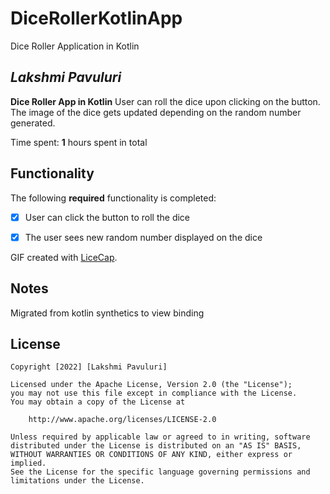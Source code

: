 # DiceRollerKotlinApp
Dice Roller Application in Kotlin



## *Lakshmi Pavuluri*

**Dice Roller App in Kotlin**   User can roll the dice upon clicking on the button.  The image of the dice gets updated depending on the random number generated.

Time spent: **1** hours spent in total

## Functionality

The following **required** functionality is completed:

* [x] User can click the button to roll the dice
* [x] The user sees new random number displayed on the dice


GIF created with [LiceCap](http://www.cockos.com/licecap/).

## Notes

Migrated from kotlin synthetics to view binding

## License

    Copyright [2022] [Lakshmi Pavuluri]

    Licensed under the Apache License, Version 2.0 (the "License");
    you may not use this file except in compliance with the License.
    You may obtain a copy of the License at

        http://www.apache.org/licenses/LICENSE-2.0

    Unless required by applicable law or agreed to in writing, software
    distributed under the License is distributed on an "AS IS" BASIS,
    WITHOUT WARRANTIES OR CONDITIONS OF ANY KIND, either express or implied.
    See the License for the specific language governing permissions and
    limitations under the License.
